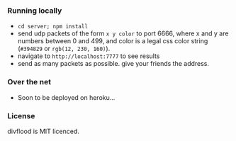 ### Running locally
* `cd server; npm install`
* send udp packets of the form `x y color` to port 6666, where x and y are numbers between 0 and 499, and color is a legal css color string (`#394829` or `rgb(12, 230, 160)`).
* navigate to `http://localhost:7777` to see results
* send as many packets as possible.  give your friends the address.

### Over the net
* Soon to be deployed on heroku...

### License

divflood is MIT licenced.
